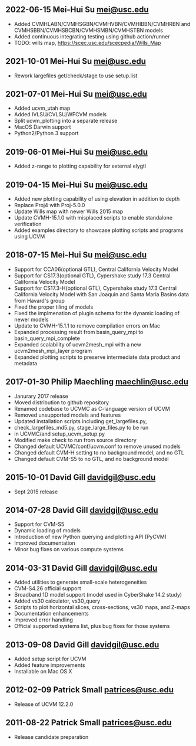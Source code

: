 ## 2022-06-15  Mei-Hui Su <mei@usc.edu>
* Added CVMHLABN/CVMHSGBN/CVMHVBN/CVMHIBBN/CVMHRBN and
        CVMHSBBN/CVMHSBCBN/CVMHSMBN/CVMHSTBN models
* Added continuous integrating testing using github action/runner
* TODO: wills map, https://scec.usc.edu/scecpedia/Wills_Map

## 2021-10-01  Mei-Hui Su <mei@usc.edu>
* Rework largefiles get/check/stage to use setup.list

## 2021-07-01  Mei-Hui Su <mei@usc.edu>
* Added ucvm_utah map
* Added IVLSU/CVLSU/WFCVM models
* Split ucvm_plotting into a separate release 
* MacOS Darwin support 
* Python2/Python 3 support 

## 2019-06-01  Mei-Hui Su <mei@usc.edu>
* Added z-range to plotting capability for external elygtl 

## 2019-04-15  Mei-Hui Su <mei@usc.edu>
* Added new plotting capability of using elevation in addition to depth 
* Replace Proj4 with Proj-5.0.0
* Update Wills map with newer Wills 2015 map
* Update CVMH-15.1.0 with misplaced scripts to enable standalone verification
* Added examples directory to showcase plotting scripts and programs using UCVM

## 2018-07-15  Mei-Hui Su <mei@usc.edu>
* Support for CCA06(optional GTL), Central California Velocity Model
* Support for CS17.3(optional GTL), Cypershake study 17.3 Central California Velocity Model 
* Support for CS17.3-H(optional GTL), Cypershake study 17.3 Central California Velocity Model with San Joaquin and Santa Maria Basins data from Havard's group
* Fixed the proper tiling of models 
* Fixed the implmenation of plugin schema for the dynamic loading of newer models
* Update to CVMH-15.1.1 to remove compilation errors on Mac
* Expanded processing result from basin_query_mpi to basin_query_mpi_complete
* Expanded scalability of ucvm2mesh_mpi with a new ucvm2mesh_mpi_layer program 
* Expanded plotting scripts to preserve intermediate data product and metadata

## 2017-01-30 Philip Maechling <maechlin@usc.edu>
* Janurary 2017 release
* Moved distribution to github repository
* Renamed codebase to UCVMC as C-language version of UCVM
* Removed unsupported models and features
* Updated installation scripts including get_largefiles.py, 
*  check_largefiles_md5.py, stage_large_files.py to be run
*  in UCVMC/and setup_ucvm_setup.py
* Modified make check to run from source directory
* Changed default UCVMC/conf/ucvm.conf to remove unused models
* Changed default CVM-H setting to no background model, and no GTL
* Changed default CVM-S5 to no GTL, and no background model

## 2015-10-01 David Gill <davidgil@usc.edu>
* Sept 2015 release

## 2014-07-28 David Gill <davidgil@usc.edu>
* Support for CVM-S5
* Dynamic loading of models
* Introduction of new Python querying and plotting API (PyCVM)
* Improved documentation
* Minor bug fixes on various compute systems

## 2014-03-31 David Gill <davidgil@usc.edu>
* Added utilities to generate small-scale heterogeneities
* CVM-S4.26 official support
* Broadband 1D model support (model used in CyberShake 14.2 study)
* Added vs30 calculator, vs30_query
* Scripts to plot horizontal slices, cross-sections, vs30 maps, and Z-maps
* Documentation enhancements
* Improved error handling
* Official supported systems list, plus bug fixes for those systems

## 2013-09-08 David Gill <davidgil@usc.edu>
* Added setup script for UCVM
* Added feature improvements
* Installable on Mac OS X

## 2012-02-09 Patrick Small <patrices@usc.edu>
* Release of UCVM 12.2.0

## 2011-08-22  Patrick Small <patrices@usc.edu>
* Release candidate preparation
